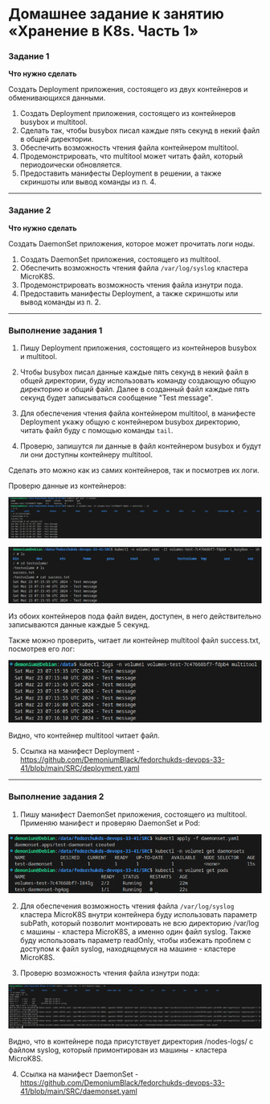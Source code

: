 # Домашнее задание к занятию «Хранение в K8s. Часть 1»

### Задание 1 

**Что нужно сделать**

Создать Deployment приложения, состоящего из двух контейнеров и обменивающихся данными.

1. Создать Deployment приложения, состоящего из контейнеров busybox и multitool.
2. Сделать так, чтобы busybox писал каждые пять секунд в некий файл в общей директории.
3. Обеспечить возможность чтения файла контейнером multitool.
4. Продемонстрировать, что multitool может читать файл, который периодоически обновляется.
5. Предоставить манифесты Deployment в решении, а также скриншоты или вывод команды из п. 4.

------

### Задание 2

**Что нужно сделать**

Создать DaemonSet приложения, которое может прочитать логи ноды.

1. Создать DaemonSet приложения, состоящего из multitool.
2. Обеспечить возможность чтения файла `/var/log/syslog` кластера MicroK8S.
3. Продемонстрировать возможность чтения файла изнутри пода.
4. Предоставить манифесты Deployment, а также скриншоты или вывод команды из п. 2.

------

### Выполнение задания 1

1. Пишу Deployment приложения, состоящего из контейнеров busybox и multitool.

2. Чтобы busybox писал данные каждые пять секунд в некий файл в общей директории, буду использовать команду создающую общую директорию и общий файл. Далее в созданный файл каждые пять секунд будет записываться сообщение "Test message".

3. Для обеспечения чтения файла контейнером multitool, в манифесте Deployment укажу общую с контейнером busybox директорию, читать файл буду с помощью команды `tail`.

4. Проверю, запишутся ли данные в файл контейнером busybox и будут ли они доступны контейнеру multitool.

Сделать это можно как из самих контейнеров, так и посмотрев их логи.

Проверю данные из контейнеров:

![img_1](IMG/img_1.png)

![img_2](IMG/img_2.png)

Из обоих контейнеров пода файл виден, доступен, в него действительно записываются данные каждые 5 секунд.

Также можно проверить, читает ли контейнер multitool файл success.txt, посмотрев его лог:

![img_3](IMG/img_3.png)

Видно, что контейнер multitool читает файл.

5. Ссылка на манифест Deployment - https://github.com/DemoniumBlack/fedorchukds-devops-33-41/blob/main/SRC/deployment.yaml

------

### Выполнение задания 2

1. Пишу манифест DaemonSet приложения, состоящего из multitool. Применяю манифест и проверяю DaemonSet и Pod:

![img_4](IMG/img_4.png)

2. Для обеспечения возможность чтения файла `/var/log/syslog` кластера MicroK8S внутри контейнера буду использовать параметр subPath, который позволит монтировать не всю директорию /var/log c машины - кластера MicroK8S, а именно один файл syslog. Также буду использовать параметр readOnly, чтобы избежать проблем с доступом к файл syslog, находящемуся на машине - кластере MicroK8S.

3. Проверю возможность чтения файла изнутри пода:

![img_5](IMG/img_5.png)

Видно, что в контейнере пода присутствует директория /nodes-logs/ с файлом syslog, который примонтирован из машины - кластера MicroK8S.

4. Ссылка на манифест DaemonSet - https://github.com/DemoniumBlack/fedorchukds-devops-33-41/blob/main/SRC/daemonset.yaml
